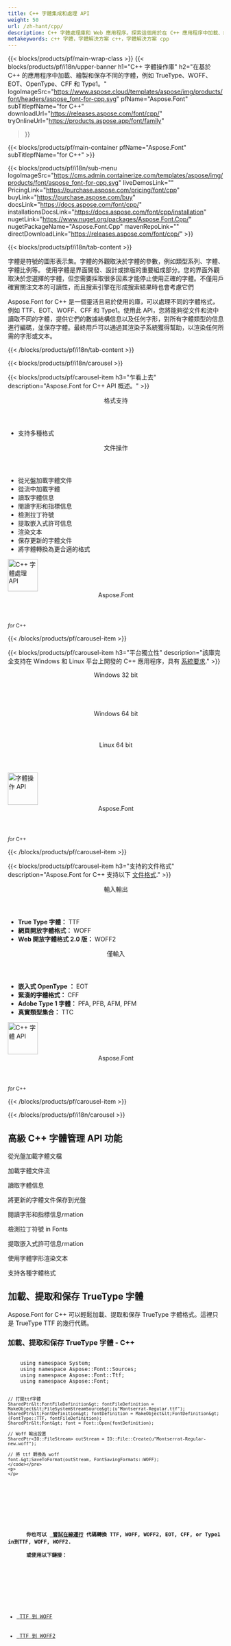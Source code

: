 ```yaml
---
title: C++ 字體集成和處理 API
weight: 50
url: /zh-hant/cpp/ 
description: C++ 字體處理庫和 Web 應用程序。探索這個用於在 C++ 應用程序中加載、繪製、轉換和保存不同字體的 API 解決方案。
metakeywords: c++ 字體，字體解決方案 c++，字體解決方案 cpp
---
```


{{< blocks/products/pf/main-wrap-class >}}
{{< blocks/products/pf/i18n/upper-banner h1="C++ 字體操作庫" h2="在基於 C++ 的應用程序中加載、繪製和保存不同的字體，例如 TrueType、WOFF、EOT、OpenType、CFF 和 Type1。" logoImageSrc="https://www.aspose.cloud/templates/aspose/img/products/font/headers/aspose_font-for-cpp.svg" pfName="Aspose.Font" subTitlepfName="for C++" downloadUrl="https://releases.aspose.com/font/cpp/" tryOnlineUrl="https://products.aspose.app/font/family" 
 >}}

{{< blocks/products/pf/main-container pfName="Aspose.Font" subTitlepfName="for C++" >}}

{{< blocks/products/pf/i18n/sub-menu logoImageSrc="https://cms.admin.containerize.com/templates/aspose/img/products/font/aspose_font-for-cpp.svg" liveDemosLink="" PricingLink="https://purchase.aspose.com/pricing/font/cpp" buyLink="https://purchase.aspose.com/buy" docsLink="https://docs.aspose.com/font/cpp/" installationsDocsLink="https://docs.aspose.com/font/cpp/installation" nugetLink="https://www.nuget.org/packages/Aspose.Font.Cpp/" nugetPackageName="Aspose.Font.Cpp" mavenRepoLink="" directDownloadLink="https://releases.aspose.com/font/cpp/" >}}

{{< blocks/products/pf/i18n/tab-content >}}
<p>
字體是符號的圖形表示集。字體的外觀取決於字體的參數，例如類型系列、字體、字體比例等。
使用字體是界面開發、設計或排版的重要組成部分。您的界面外觀取決於您選擇的字體，但您需要採取很多因素才能停止使用正確的字體。不僅用戶確實關注文本的可讀性，而且搜索引擎在形成搜索結果時也會考慮它們
</p>
<p>
 Aspose.Font for C++ 是一個靈活且易於使用的庫，可以處理不同的字體格式，例如 TTF、EOT、WOFF、CFF 和 Type1。使用此 API，您將能夠從文件和流中讀取不同的字體，提供它們的數據結構信息以及任何字形，對所有字體類型的信息進行編碼，並保存字體。最終用戶可以通過其渲染子系統獲得幫助，以渲染任何所需的字形或文本。
</p>

{{< /blocks/products/pf/i18n/tab-content >}}

<!--Diagrams Start-->
{{< blocks/products/pf/i18n/carousel >}}

{{< blocks/products/pf/carousel-item h3="乍看上去" description="Aspose.Font for C++ API 概述。" >}}
<div class="diagram1 d1-cplus">
 <div class="d1-row">
  <div class="d1-col d1-left">
   <header>
    <i class="fa fa-bars">
    </i>
    格式支持
   </header>
   <ul>
    <li>
     支持多種格式
    </li>
   </ul>
  </div>
  <!--/left-->
  <div class="d1-col d1-right">
   <header>
    <i class="fa fa-cogs">
    </i>
    文件操作
   </header>
   <ul>
    <li>
     從光盤加載字體文件
    </li>
    <li>
     從流中加載字體
    </li>
    <li>
     讀取字體信息
    </li>
    <li>
     閱讀字形和指標信息
    </li>
    <li>
     檢測拉丁符號
    </li>
    <li>
     提取嵌入式許可信息
    </li>
    <li>
     渲染文本
    </li>
    <li>
     保存更新的字體文件
    </li>
    <li>
     將字體轉換為更合適的格式
    </li>    
   </ul>
  </div>
  <!--/right-->
 </div>
 <!--/row-->
 <div class="d1-logo">
  <img width="70" height="75" alt="C++ 字體處理 API" src="https://www.aspose.cloud/templates/aspose/img/products/font/aspose_font-for-cpp.svg"/>
  <header>
   Aspose.Font
  </header>
  <footer>
   <small>
    <em>
    for
    </em>
    C++
   </small>
  </footer>
 </div>
 <!--/logo-->
</div>

{{< /blocks/products/pf/carousel-item >}}

{{< blocks/products/pf/carousel-item h3="平台獨立性" description="該庫完全支持在 Windows 和 Linux 平台上開發的 C++ 應用程序，具有 [系統要求](https://docs.aspose.com/font/cpp/system-requirements/)." >}}
<div class="diagram1 d1-cplus">
 <div class="d1-row">
  <div class="d1-col d1-left">
   <header>
    <i class="fa fa-cubes">
    </i>
    Windows 32 bit
   </header>
   <br/>
   <header>
    <i class="fa fa-cubes">
    </i>
    Windows 64 bit
   </header>
  </div>
  <!--/left-->
  <div class="d1-col d1-right">
   <header>
    <i class="fa fa-cubes">
    </i>
    Linux 64 bit
   </header>
  </div>
  <!--/right-->
 </div>
 <!--/row-->
 <div class="d1-logo">
  <img width="70" height="75" alt="字體操作 API" src="https://www.aspose.cloud/templates/aspose/img/products/font/aspose_font-for-cpp.svg"/>
  <header>
   Aspose.Font
  </header>
  <footer>
   <small>
    <em>
     for
    </em>
    C++
   </small>
  </footer>
 </div>
 <!--/logo-->
</div>

{{< /blocks/products/pf/carousel-item >}}

{{< blocks/products/pf/carousel-item h3="支持的文件格式" description="Aspose.Font for C++ 支持以下 [文件格式](https://docs.aspose.com/font/cpp/supported-file-formats/)." >}}
<div class="diagram1 d2 d1-cplus">
 <div class="d1-row">
  <div class="d1-col d1-left">
   <header>
    <i class="fa fa-arrows-v">
    </i>
    輸入輸出
   </header>
   <ul>
    <li>
      <strong>
      True Type 字體：
      </strong>
      TTF
    </li>
    <li>
      <strong>
      網頁開放字體格式：
      </strong>
      WOFF
    </li>
    <li>
      <strong>
      Web 開放字體格式 2.0 版：
      </strong>
      WOFF2
    </li>
   </ul>
  </div>
  <!--/left-->
  <div class="d1-col d1-right">
   <header>
    <i class="fa fa-long-arrow-down">
    </i>
    僅輸入
   </header>
   <ul>
    <li>
      <strong>
      嵌入式 OpenType ：
      </strong>
      EOT 
    </li>
    <li>
      <strong>
      緊湊的字體格式：
      </strong>
      CFF
    </li>
    <li>
      <strong>
      Adobe Type 1 字體：
      </strong>
      PFA, PFB, AFM, PFM
    </li>
    <li>
      <strong>
      真實類型集合：
      </strong>
      TTC 
    </li>
   </ul>
  </div>
  <!--/right-->
 </div>
 <!--/row-->
 <div class="d1-logo">
  <img width="70" height="75" alt="C++ 字體 API" src="https://www.aspose.cloud/templates/aspose/img/products/font/aspose_font-for-cpp.svg"/>
  <header>
   Aspose.Font
  </header>
  <footer>
   <small>
    <em>
     for
    </em>
    C++
   </small>
  </footer>
 </div>
 <!--/logo-->
</div>

{{< /blocks/products/pf/carousel-item >}}

{{< /blocks/products/pf/i18n/carousel >}}
<!--Diagrams End-->

<!--Feature-section Start-->
<div class="container-fluid features-section bg-gray singleproduct">
 <a class="anchor" id="features" name="features">
 </a>
 <div class="row">
  <div class="container">
   <h2 class="h2title">
    高級 C++ 字體管理 API 功能
   </h2>
   <p>
   </p>
   <div class="col-lg-4">
    <em class="fa fa-upload ico-blue fa-2x col-lg-2">
    </em>
    <p class="col-lg-10">
     從光盤加載字體文檔
    </p>
   </div>
   <div class="col-lg-4">
    <em class="fa fa-repeat ico-blue fa-2x col-lg-2">
    </em>
    <p class="col-lg-10">
     加載字體文件流
    </p>
   </div>
   <div class="col-lg-4">
    <em class="fa fa-pencil-square-o ico-blue fa-2x col-lg-2">
    </em>
    <p class="col-lg-10">
     讀取字體信息
    </p>
   </div>
   <div class="col-lg-4">
    <em class="fa fa-floppy-o ico-blue fa-2x col-lg-2">
    </em>
    <p class="col-lg-10">
     將更新的字體文件保存到光盤
    </p>
   </div>
   <div class="col-lg-4">
    <em class="fa fa-book ico-blue fa-2x col-lg-2">
    </em>
    <p class="col-lg-10">
     閱讀字形和指標信息rmation
    </p>
   </div>
   <div class="col-lg-4">
    <em class="fa fa-search ico-blue fa-2x col-lg-2">
    </em>
    <p class="col-lg-10">
     檢測拉丁符號 in Fonts
    </p>
   </div>
   <div class="col-lg-4">
    <em class="fa fa-certificate ico-blue fa-2x col-lg-2">
    </em>
    <p class="col-lg-10">
     提取嵌入式許可信息rmation
    </p>
   </div>
   <div class="col-lg-4">
    <em class="fa fa-flag ico-blue fa-2x col-lg-2">
    </em>
    <p class="col-lg-10">
     使用字體字形渲染文本
    </p>
   </div>
   <div class="col-lg-4">
    <em class="fa fa-cogs ico-blue fa-2x col-lg-2">
    </em>
    <p class="col-lg-10">
     支持各種字體格式
    </p>
   </div>

   <div class="col-lg-12">
    <h2 class="h2title">
     加載、提取和保存 TrueType 字體
    </h2>
    <p>
     Aspose.Font for C++ 可以輕鬆加載、提取和保存 TrueType 字體格式。這裡只是 TrueType TTF 的幾行代碼。
    </p>
   <div class="codeblock" id="code">
    <h3>
     加載、提取和保存 TrueType 字體 - C++
    </h3>
	<pre><code class="c hljs">
    using namespace System;
    using namespace Aspose::Font::Sources;
    using namespace Aspose::Font::Ttf;
    using namespace Aspose::Font;

    // 打開ttf字體
    SharedPtr&lt;FontFileDefinition&gt; fontFileDefinition = MakeObject&lt;FileSystemStreamSource&gt;(u"Montserrat-Regular.ttf");
    SharedPtr&lt;FontDefinition&gt; fontDefinition = MakeObject&lt;FontDefinition&gt;(FontType::TTF, fontFileDefinition);
    SharedPtr&lt;Font&gt; font = Font::Open(fontDefinition);
    
    // Woff 輸出設置
    SharedPtr<IO::FileStream> outStream = IO::File::Create(u"Montserrat-Regular-new.woff");
    
    // 將 ttf 轉換為 woff
    font-&gt;SaveToFormat(outStream, FontSavingFormats::WOFF);
	</code></pre>
    <p>
    </p>
   </div>
<div class="col-lg-12">
    <h4>
      你也可以 <a href="/font/cpp/conversion/"/> 嘗試在線運行</a> 代碼轉換 TTF, WOFF, WOFF2, EOT, CFF, or Type1 in到TTF, WOFF, WOFF2.<br/>
      或使用以下鏈接：
    </h4>
	<div class="col-md-4">
		<ul>
			<li><a href="/font/cpp/conversion/ttf-to-woff/"> TTF 到 WOFF</a></li>
			<li><a href="/font/cpp/conversion/ttf-to-woff2/"> TTF 到 WOFF2</a></li>
		</ul>
	</div>
	<div class="col-md-4">		
		<ul>
			<li><a href="/font/cpp/conversion/woff-to-ttf/"> WOFF 到TTF</a></li>
			<li><a href="/font/cpp/conversion/woff-to-woff2/"> WOFF 到 WOFF2</a></li>
	</ul>
	</div>
	<div class="col-md-4">		
		<ul>
			<li><a href="/font/cpp/conversion/woff2-to-ttf/"> WOFF2 到TTF</a></li>
			<li><a href="/font/cpp/conversion/woff2-to-woff/"> WOFF2 到 WOFF</a></li>
		</ul>
	</div>
	<div class="col-md-4">
		<ul>
			<li><a href="/font/cpp/conversion/eot-to-ttf/"> EOT 到TTF</a></li>
			<li><a href="/font/cpp/conversion/eot-to-woff/"> EOT 到 WOFF</a></li>
			<li><a href="/font/cpp/conversion/eot-to-woff2/"> EOT 到 WOFF2</a></li>
		</ul>
	</div>	
	<div class="col-md-4">
		<ul>
			<li><a href="/font/cpp/conversion/cff-to-ttf/"> CFF 到TTF</a></li>
			<li><a href="/font/cpp/conversion/cff-to-woff/"> CFF 到 WOFF</a></li>
			<li><a href="/font/cpp/conversion/cff-to-woff2/"> CFF 到 WOFF2</a></li>
		</ul>
	</div>	
	<div class="col-md-4">
		<ul>
			<li><a href="/font/cpp/conversion/eot-to-ttf/"> Type1 到TTF</a></li>
			<li><a href="/font/cpp/conversion/eot-to-woff/"> Type1 到 WOFF</a></li>
			<li><a href="/font/cpp/conversion/eot-to-woff2/"> Type1 到 WOFF2</a></li>
		</ul>
	</div>	
</div>

  </div>
 </div>
</div>
<!--Feature-section End-->

{{< /blocks/products/pf/main-container >}}


{{< blocks/products/pf/i18n/support-learning-resources >}}
{{< blocks/products/pf/slr-tab tabTitle="學習資源" tabId="resources" >}}
{{< blocks/products/pf/slr-element name="文檔" href="https://docs.aspose.com/font/cpp" >}}
{{< blocks/products/pf/slr-element name="源代碼" href="https://github.com/aspose-font/Aspose.Font-for-C" >}}
{{< blocks/products/pf/slr-element name="API 參考" href="https://reference.aspose.com/font/cpp" >}}
{{< blocks/products/pf/slr-element name="教程視頻" href="https://www.youtube.com/user/asposevideo" >}}
{{< /blocks/products/pf/slr-tab >}}

{{< blocks/products/pf/slr-tab tabTitle="產品支持" tabId="support" >}}
{{< blocks/products/pf/slr-element name="免費支持" href="https://forum.aspose.com/c/font/41" >}}
{{< blocks/products/pf/slr-element name="付費支持" href="https://helpdesk.aspose.com/" >}}
{{< blocks/products/pf/slr-element name="博客" href="https://blog.aspose.com/category/font/" >}}
{{< /blocks/products/pf/slr-tab >}}

{{< blocks/products/pf/slr-tab tabTitle="為什麼 Aspose.Font 用於 C++？" tabId="success-stories" >}}
{{< blocks/products/pf/slr-element name="客戶名單" href="https://about.aspose.com/customers/" >}}
{{< blocks/products/pf/slr-element name="成功的故事" href="https://about.aspose.com/customers/success-stories/" >}}
{{< /blocks/products/pf/slr-tab >}}

{{< /blocks/products/pf/i18n/support-learning-resources >}}

{{< blocks/products/pf/i18n/download-section downloadFreeTrialLink="https://releases.aspose.com/font/cpp/" pricingInformationLink="https://purchase.aspose.com/pricing/font/cpp" >}}

{{< blocks/products/pf/offers-section pfName="Aspose.Font" description="Aspose.font 為其他流行的開發環境提供單獨的字體管理 API，如下所示：" >}}

    {{< blocks/products/pf/offers-section-item link="/font/zh-hant/net/" imgSrc="https://www.aspose.cloud/templates/aspose/img/products/font/aspose_font-for-net.svg" sdkName=".NET" >}}

    {{< blocks/products/pf/offers-section-item link="/font/zh-hant/java/" imgSrc="https://www.aspose.cloud/templates/aspose/img/products/font/aspose_font-for-java.svg" sdkName="Java" >}}

{{< /blocks/products/pf/offers-section >}}

{{< /blocks/products/pf/main-wrap-class >}}